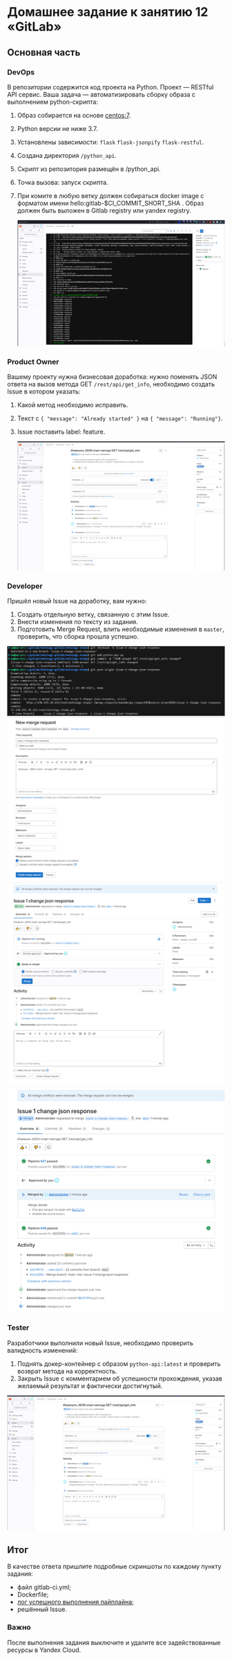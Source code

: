 # Домашнее задание к занятию 12 «GitLab»

## Основная часть

### DevOps

В репозитории содержится код проекта на Python. Проект — RESTful API сервис. Ваша задача — автоматизировать сборку образа с выполнением python-скрипта:

1. Образ собирается на основе [centos:7](https://hub.docker.com/_/centos?tab=tags&page=1&ordering=last_updated).
2. Python версии не ниже 3.7.
3. Установлены зависимости: `flask` `flask-jsonpify` `flask-restful`.
4. Создана директория `/python_api`.
5. Скрипт из репозитория размещён в /python_api.
6. Точка вызова: запуск скрипта.
7. При комите в любую ветку должен собираться docker image с форматом имени hello:gitlab-$CI_COMMIT_SHORT_SHA . Образ должен быть выложен в Gitlab registry или yandex registry.

   ![img](https://github.com/SeNike/Study_24/blob/main/GitLab/1.png)

### Product Owner

Вашему проекту нужна бизнесовая доработка: нужно поменять JSON ответа на вызов метода GET `/rest/api/get_info`, необходимо создать Issue в котором указать:

1. Какой метод необходимо исправить.
2. Текст с `{ "message": "Already started" }` на `{ "message": "Running"}`.
3. Issue поставить label: feature.

   ![img](https://github.com/SeNike/Study_24/blob/main/GitLab/2.png)

### Developer

Пришёл новый Issue на доработку, вам нужно:

1. Создать отдельную ветку, связанную с этим Issue.
2. Внести изменения по тексту из задания.
3. Подготовить Merge Request, влить необходимые изменения в `master`, проверить, что сборка прошла успешно.

  ![img](https://github.com/SeNike/Study_24/blob/main/GitLab/3.png)
  ![img](https://github.com/SeNike/Study_24/blob/main/GitLab/4.png)
  ![img](https://github.com/SeNike/Study_24/blob/main/GitLab/5.png)
  ![img](https://github.com/SeNike/Study_24/blob/main/GitLab/6.png)

### Tester

Разработчики выполнили новый Issue, необходимо проверить валидность изменений:

1. Поднять докер-контейнер с образом `python-api:latest` и проверить возврат метода на корректность.
2. Закрыть Issue с комментарием об успешности прохождения, указав желаемый результат и фактически достигнутый.

![img](https://github.com/SeNike/Study_24/blob/main/GitLab/2.png)

## Итог

В качестве ответа пришлите подробные скриншоты по каждому пункту задания:

- файл gitlab-ci.yml;
- Dockerfile; 
- [лог успешного выполнения пайплайна](https://github.com/SeNike/09-ci-06-gitlab/blob/main/pipeline.log);
- решённый Issue.

### Важно 
После выполнения задания выключите и удалите все задействованные ресурсы в Yandex Cloud.
